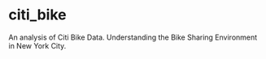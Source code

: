 # citi_bike
An analysis of Citi Bike Data. Understanding the Bike Sharing Environment in New York City.
